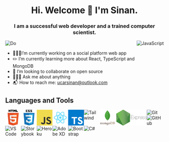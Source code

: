<h1 align="center"> Hi. Welcome 👋 I'm Sinan.</h1>
<h3 align="center">I am a successful web developer and a trained computer scientist.</h3>

<img  alt="Do"  src="https://user-images.githubusercontent.com/82370325/123556082-9aa61880-d789-11eb-899d-86e2a6bf08e1.png">

<img  alt="JavaScript"  src="https://assets.website-files.com/5e9aa66fd3886aa2b4ec01ca/5fd3903b41d20bd2244ec3fd_programminglanguagesstickers-p-1600.jpeg" align="right" height="150">

-  👨🏻‍💻I’m currently working on a social platform web app
- ✏️ I’m currently learning more about React, TypeScript and MongoDB
- 👀 I’m looking to collaborate on open source
- 🙋🏼‍♀️ Ask me about anything
- 📬 How to reach me: ucarsinan@outlook.com


## Languages and Tools

<img  alt="Programming"  src="https://raw.githubusercontent.com/github/explore/80688e429a7d4ef2fca1e82350fe8e3517d3494d/topics/html/html.png"  align="left"  width="50">
<img  alt="CSS3"  src="https://raw.githubusercontent.com/github/explore/80688e429a7d4ef2fca1e82350fe8e3517d3494d/topics/css/css.png"  align="left"  width="50">
<img  alt="JavaScript"  src="https://raw.githubusercontent.com/github/explore/80688e429a7d4ef2fca1e82350fe8e3517d3494d/topics/javascript/javascript.png"  align="left"  width="50">
<img  alt="React"  src="https://raw.githubusercontent.com/github/explore/80688e429a7d4ef2fca1e82350fe8e3517d3494d/topics/react/react.png"  align="left"  width="50">
<img  alt="TypeScript"  src="https://raw.githubusercontent.com/github/explore/80688e429a7d4ef2fca1e82350fe8e3517d3494d/topics/typescript/typescript.png"  align="left"  width="50">
<img  alt="Tailwind"  src="https://www.markusantonwolf.com/media/pages/blog/tailwind-css/265298487-1596675041/tailwind-css-logo.svg"  align="left"  width="50">
<img  alt="MongoSB"  src="https://raw.githubusercontent.com/devicons/devicon/master/icons/mongodb/mongodb-original-wordmark.svg"  align="left"  width="50">
<img  alt="Nodejs"  src="https://raw.githubusercontent.com/github/explore/80688e429a7d4ef2fca1e82350fe8e3517d3494d/topics/nodejs/nodejs.png"  align="left"  width="50">
<img  alt="ExpressJS"  src="https://raw.githubusercontent.com/github/explore/80688e429a7d4ef2fca1e82350fe8e3517d3494d/topics/express/express.png"  align="left"  width="50">
<img  alt="Git"  src="https://www.vectorlogo.zone/logos/git-scm/git-scm-icon.svg"  align="left"  width="50">
<img  alt="GitHub"  src="https://cdn.icon-icons.com/icons2/1826/PNG/512/4202098codedevelopergithublogo-115590_115711.png"  align="left"  width="50">
<img  alt="VS Code"  src="https://github.com/Subhampreet/Subhampreet/blob/master/logos/vs.png?raw=true"  align="left"  width="50">
<img  alt="Storybook"  src="https://pbs.twimg.com/profile_images/1100804485616566273/sOct-Txm_400x400.png"  align="left"  width="50">
<img  alt="Heroku"  src="https://www.vectorlogo.zone/logos/heroku/heroku-icon.svg"  align="left"  width="50">
<img  alt="Adobe XD"  src="https://cdn.worldvectorlogo.com/logos/adobe-xd.svg"  align="left"  width="50">
<img  alt="Bootstrap" src="https://cdn.worldvectorlogo.com/logos/bootstrap-4.svg"  align="left"  width="50">
<img  alt="C#" src="https://static.cdnlogo.com/logos/c/27/c.svg"  align="left"  width="50">
